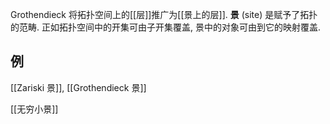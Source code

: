 Grothendieck 将拓扑空间上的[[层]]推广为[[景上的层]]. **景** (site) 是赋予了拓扑的范畴. 正如拓扑空间中的开集可由子开集覆盖, 景中的对象可由到它的映射覆盖.

## 例

[[Zariski 景]], [[Grothendieck 景]]

[[无穷小景]]